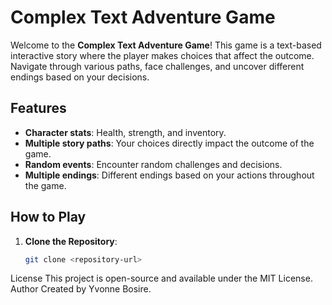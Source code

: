 # Complex Text Adventure Game

Welcome to the **Complex Text Adventure Game**! This game is a text-based interactive story where the player makes choices that affect the outcome. Navigate through various paths, face challenges, and uncover different endings based on your decisions.

## Features
- **Character stats**: Health, strength, and inventory.
- **Multiple story paths**: Your choices directly impact the outcome of the game.
- **Random events**: Encounter random challenges and decisions.
- **Multiple endings**: Different endings based on your actions throughout the game.

## How to Play
1. **Clone the Repository**:
   ```bash
   git clone <repository-url>

License
This project is open-source and available under the MIT License.
Author
Created by Yvonne Bosire.
